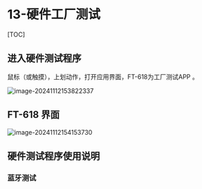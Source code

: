 # 13-硬件工厂测试

[TOC]

## 进入硬件测试程序

鼠标（或触摸），上划动作，打开应用界面，FT-618为工厂测试APP 。

![image-20241112153822337](C:\Users\16708\AppData\Roaming\Typora\typora-user-images\image-20241112153822337.png)



## FT-618 界面

![image-20241112154153730](C:\Users\16708\AppData\Roaming\Typora\typora-user-images\image-20241112154153730.png)



## 硬件测试程序使用说明

### 蓝牙测试





